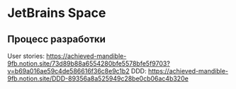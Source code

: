 # JetBrains Space

## Процесс разработки

User stories: <https://achieved-mandible-9fb.notion.site/73d89b88a6554280bfe5578bfe5f9703?v=b69a016ae59c4de586616f36c8e9c1b2>
DDD: <https://achieved-mandible-9fb.notion.site/DDD-89356a8a525949c28be0cb06ac4b320e>
